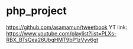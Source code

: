 # php_project
https://github.com/asamamun/tweetbook
YT link: https://www.youtube.com/playlist?list=PLXs-RBX_BTsQea26UbgHMT9bP1zVyv6gt
